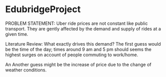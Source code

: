 # EdubridgeProject
PROBLEM STATEMENT:
Uber ride prices are not constant like public transport. They are gently affected by the demand and supply of rides at a given time. 

Literature Review: What exactly drives this demand? The first guess would be the time of the day; times around 9 am and 5 pm should seems the highest surges on account of people commuting to work/home.

An Another guess might be the increase of price due to the change of weather conditions.


